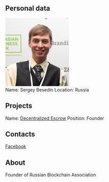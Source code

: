 ## Personal data
![ photo](../people/photo/sergey_besedin.jpg)  
Name: Sergey Besedin 
Location: Russia
## Projects 
Name: [Decentralized Escrow](../projects/decentralized_escrow.md)
Position: Founder  
## Contacts
[Facebook](https://www.facebook.com/sergey.besedin.33)   
## About
Founder of Russian Blockchain Association
 